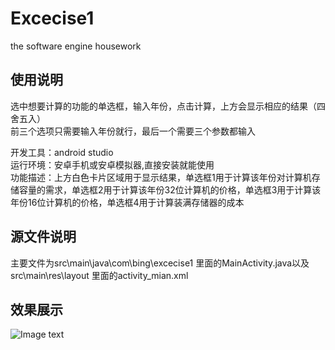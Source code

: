 # Excecise1
the software engine housework  
## 使用说明  
选中想要计算的功能的单选框，输入年份，点击计算，上方会显示相应的结果（四舍五入）  
前三个选项只需要输入年份就行，最后一个需要三个参数都输入
  
开发工具：android studio  
运行环境：安卓手机或安卓模拟器,直接安装就能使用  
功能描述：上方白色卡片区域用于显示结果，单选框1用于计算该年份对计算机存储容量的需求，单选框2用于计算该年份32位计算机的价格，单选框3用于计算该年份16位计算机的价格，单选框4用于计算装满存储器的成本  
  
## 源文件说明
主要文件为src\main\java\com\bing\excecise1 里面的MainActivity.java以及src\main\res\layout 里面的activity_mian.xml
 
## 效果展示
![Image text](https://github.com/bingbing233/Excecise1/blob/master/demo.gif)
